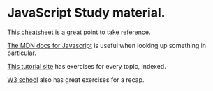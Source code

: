 # JavaScript Study material.

[This cheatsheet](https://www.codecademy.com/learn/introduction-to-javascript/modules/learn-javascript-introduction/cheatsheet) is a great point to take reference.

[The MDN docs for Javascript](https://developer.mozilla.org/en-US/docs/Web/JavaScript) is useful when looking up something in particular.

[This tutorial site](https://javascript.info) has exercises for every topic, indexed.

[W3 school](https://www.w3schools.com/js/) also has great exercises for a recap.